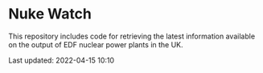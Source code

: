 # Nuke Watch

This repository includes code for retrieving the latest information available on the output of EDF nuclear power plants in the UK.

Last updated: 2022-04-15 10:10